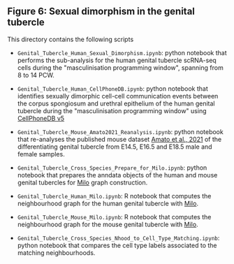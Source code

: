 ## Figure 6: Sexual dimorphism in the genital tubercle

This directory contains the following scripts 

- `Genital_Tubercle_Human_Sexual_Dimorphism.ipynb`: python notebook that performs the sub-analysis for the human genital tubercle scRNA-seq cells during the "masculinisation programming window", spanning from 8 to 14 PCW.

- `Genital_Tubercle_Human_CellPhoneDB.ipynb`: python notebook that identifies sexually dimorphic cell-cell communication events between the corpus spongiosum and urethral epithelium of the human genital tubercle during the "masculinisation programming window" using [CellPhoneDB v5](https://doi.org/10.48550/arXiv.2311.04567)
  
- `Genital_Tubercle_Mouse_Amato2021_Reanalysis.ipynb`: python notebook that re-analyses the published mouse dataset [Amato et al., 2021](https://doi.org/10.1073/pnas.2103856118) of the differentiating genital tubercle from E14.5, E16.5 and E18.5 male and female samples. 
  
- `Genital_Tubercle_Cross_Species_Prepare_for_Milo.ipynb`: python notebook that prepares the anndata objects of the human and mouse genital tubercles for [Milo](https://www.nature.com/articles/s41587-021-01033-z) graph construction. 
  
- `Genital_Tubercle_Human_Milo.ipynb`: R notebook that computes the neighbourhood graph for the human genital tubercle with [Milo](https://www.nature.com/articles/s41587-021-01033-z).
  
- `Genital_Tubercle_Mouse_Milo.ipynb`: R notebook that computes the neighbourhood graph for the mouse genital tubercle with [Milo](https://www.nature.com/articles/s41587-021-01033-z).

- `Genital_Tubercle_Cross_Species_Nhood_to_Cell_Type_Matching.ipynb`: python notebook that compares the cell type labels associated to the matching neighbourhoods. 

